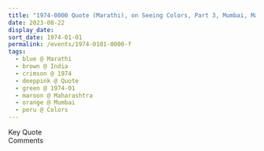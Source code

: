 ```yaml
---
title: "1974-0000 Quote (Marathi), on Seeing Colors, Part 3, Mumbai, Maharashtra, India (other year 1973)"
date: 2023-08-22
display_date: 
sort_date: 1974-01-01
permalink: /events/1974-0101-0000-f
tags:
  - blue @ Marathi
  - brown @ India
  - crimson @ 1974
  - deeppink @ Quote
  - green @ 1974-01
  - maroon @ Maharashtra
  - orange @ Mumbai
  - peru @ Colors
---
```


<wave-list>
  <list-title color="green" width="75">Key Quote</list-title>
  <list-item color="BlanchedAlmond"  width="200"></list-item>
  <list-item color="Lavender"></list-item>
  <list-item color="BlanchedAlmond"></list-item>
</wave-list>

<br>

<wave-list>
  <list-title color="green" width="75">Comments</list-title>
  <list-item color="BlanchedAlmond"  width="200"></list-item>
  <list-item color="Lavender"></list-item>
  <list-item color="BlanchedAlmond"></list-item>
</wave-list>